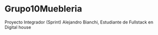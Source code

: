 # Grupo10Muebleria
Proyecto Integrador (Sprint)
Alejandro Bianchi, Estudiante de Fullstack en Digital house
